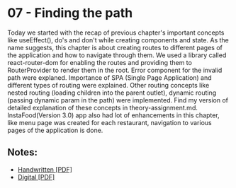 # 07 - Finding the path

Today we started with the recap of previous chapter's important concepts like useEffect(), do's and don't while creating components and state. As the name suggests, this chapter is about creating routes to different pages of the application and how to navigate through them. We used a library called react-router-dom for enabling the routes and providing them to RouterProvider to render them in the root. Error component for the invalid path were explaned. Importance of SPA (Single Page Application) and different types of routing were explained. Other routing concepts like nested routing (loading children into the parent outlet), dynamic routing (passing dynamic param in the path) were implemented. Find my version of detailed explanation of these concepts in theory-assignment.md. InstaFood(Version 3.0) app also had lot of enhancements in this chapter, like menu page was created for each restaurant, navigation to various pages of the application is done.

## Notes:

- [Handwritten [PDF]](https://github.com/deltanode/react-playground/blob/main/00-React-Notes/Chapter%2007%20-%20Finding%20the%20Path%20%20-%20HandWritten%20Notes.pdf)
- [Digital [PDF]](https://github.com/deltanode/react-playground/blob/main/00-React-Notes/Chapter%2007%20-%20Finding%20the%20Path%20-%20Digital%20Notes.pdf)
